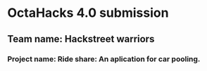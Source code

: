 


# OctaHacks 4.0 submission

## Team name: Hackstreet warriors

### Project name: Ride share: An aplication for car pooling.

